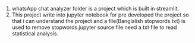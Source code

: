  1. whatsApp chat analyzer folder is a project which is built in streamlit. 
 2. This project write into jupyter notebook for pre developed the project so that i can understand the project and a file(Banglalish stopwords.txt) is used to remove stopwords.jupyter source file need a txt file to read statistical analysis.
